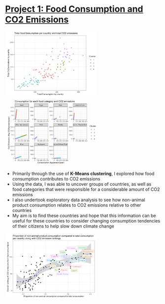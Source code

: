 # [Project 1: Food Consumption and CO2 Emissions](https://github.com/brendanoct/food-cons-co2)

<p float="left">
  <img src="/images/cluster_graph_1.PNG" width="300" />
  <img src="/images/cluster_graph_2.PNG" width="300" />
</p>

- Primarily through the use of **K-Means clustering**, I explored how food consumption contributes to CO2 emissions
- Using the data, I was able to uncover groups of countries, as well as food categories that were responsible for a considerable amount of CO2 emissions
- I also undertook exploratory data analysis to see how non-animal product consumption relates to CO2 emissions relative to other countries
- My aim is to find these countries and hope that this information can be useful for these countries to consider changing consumption tendencies of their citizens to help slow down climate change

<img src="/images/graph_3.PNG" width="300">
